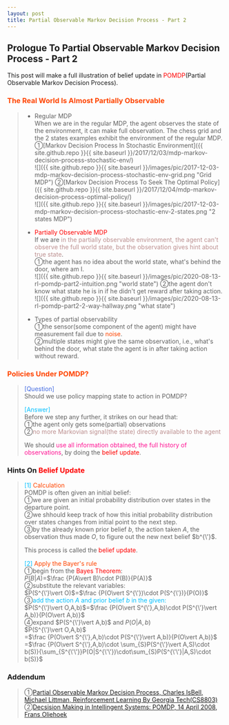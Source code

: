```yaml
---
layout: post
title: Partial Observable Markov Decision Process - Part 2
---
```


## Prologue To Partial Observable Markov Decision Process - Part 2
<p class="message">
This post will make a full illustration of belief update in <font color="Red">POMDP</font>(Partial Observable Markov Decision Process).  
</p>

### <font color="OrangeRed">The Real World Is Almost Partially Observable</font>
>* Regular MDP  
>When we are in the regular MDP, the agent observes the state of the environment, it can make full observation.  The chess grid and the 2 states examples exhibit the environment of the regular MDP.  
>&#10112;[Markov Decision Process In Stochastic Environment]({{ site.github.repo }}{{ site.baseurl }}/2017/12/03/mdp-markov-decision-process-stochastic-env/)  
![]({{ site.github.repo }}{{ site.baseurl }}/images/pic/2017-12-03-mdp-markov-decision-process-stochastic-env-grid.png "Grid MDP")
>&#10113;[Markov Decision Process To Seek The Optimal Policy]({{ site.github.repo }}{{ site.baseurl }}/2017/12/04/mdp-markov-decision-process-optimal-policy/)  
![]({{ site.github.repo }}{{ site.baseurl }}/images/pic/2017-12-03-mdp-markov-decision-process-stochastic-env-2-states.png "2 states MDP")
>
>* <font color="Red">Partially Observable MDP</font>  
>If we are <font color="RosyBrown">in the partially observable environment, the agent can't observe the full world state, but the observation gives hint about true state</font>.  
>&#10112;the agent has no idea about the world state, what's behind the door, where am I.  
![]({{ site.github.repo }}{{ site.baseurl }}/images/pic/2020-08-13-rl-pomdp-part2-intuition.png "world state")
>&#10113;the agent don't know what state he is in if he didn't get reward after taking action.  
![]({{ site.github.repo }}{{ site.baseurl }}/images/pic/2020-08-13-rl-pomdp-part2-2-way-hallway.png "what state")
>
>* Types of partial observability  
>&#10112;the sensor(some component of the agent) might have measurement fail due to <font color="OrangeRed">noise</font>.  
>&#10113;multiple states might give the same observation, i.e., what's behind the door, what state the agent is in after taking action without reward.  

### <font color="OrangeRed">Policies Under POMDP?</font>
><font color="RoyalBlue">[Question]</font>  
>Should we use policy mapping state to action in POMDP?  
>
><font color="DeepSkyBlue">[Answer]</font>  
>Before we step any further, it strikes on our head that:  
>&#10112;the agent only gets some(partial) observations  
>&#10113;<font color="RosyBrown">no more Markovian signal(the state) directly available to the agent</font>  
>
>We should <font color="DeepPink">use all information obtained, the full history of observations</font>, by doing the <font color="Red">belief update</font>.  

### Hints On <font color="Red">Belief Update</font>
><font color="DeepSkyBlue">[1]</font>
><font color="OrangeRed">Calculation</font>  
>POMDP is often given an initial belief:  
>&#10112;we are given an initial probability distribution over states in the departure point.  
>&#10113;we shhould keep track of how this initial probability distribution over states changes from initial point to the next step.  
>&#10114;by the already known prior belief $b$, the action taken $A$, the observation thus made $O$, to figure out the new next belief $b^{\'}$.  
>
>This process is called the <font color="Red">belief update</font>.  
>
><font color="DeepSkyBlue">[2]</font>
><font color="OrangeRed">Apply the Bayer's rule</font>  
>&#10112;begin from the <font color="Red">Bayes Theorem</font>:  
>$P(B\vert A)$=$\frac {P(A\vert B)\cdot P(B)}{P(A)}$  
>&#10113;substitute the relevant variables:  
>$P(S^{\'}\vert O)$=$\frac {P(O\vert S^{\'})\cdot P(S^{\'})}{P(O)}$  
>&#10114;<font color="DeepSkyBlue">add the action $A$ and prior belief $b$ in the given:</font>  
>$P(S^{\'}\vert O,A,b)$=$\frac {P(O\vert S^{\'},A,b)\cdot P(S^{\'}\vert A,b)}{P(O\vert A,b)}$  
>&#10115;expand $P(S^{\'}\vert A,b)$ and $P(O\vert A,b)$  
>$P(S^{\'}\vert O,A,b)$  
>=$\frac {P(O\vert S^{\'},A,b)\cdot P(S^{\'}\vert A,b)}{P(O\vert A,b)}$  
>=$\frac {P(O\vert S^{\'},A,b)\cdot \sum_{S}P(S^{\'}\vert A,S)\cdot b(S)}{\sum_{S^{\'\'}}P(O|S^{\'\'})\cdot\sum_{S}P(S^{\'\'}|A,S)\cdot b(S)}$  

### Addendum
>&#10112;[Partial Observable Markov Decision Process, Charles IsBell, Michael Littman, Reinforcement Learning By Georgia Tech(CS8803)](https://classroom.udacity.com/courses/ud600/lessons/4677668675/concepts/46822685970923)  
>&#10113;[Decsision Making in Intellingent Systems: POMDP, 14 April 2008, Frans Oliehoek](http://www.fransoliehoek.net/docs/pomdp-lect-b.pdf)  

<!-- Γ -->
<!-- \Omega -->
<!-- \cap intersection -->
<!-- \cup union -->
<!-- \frac{\Gamma(k + n)}{\Gamma(n)} \frac{1}{r^k}  -->
<!-- \mbox{\large$\vert$}\nolimits_0^\infty -->
<!-- \vert_0^\infty -->
<!-- \vert_{0.5}^{\infty} -->
<!-- &prime; ′ -->
<!-- &Prime; ″ -->
<!-- $E\lbrack X\rbrack$ -->
<!-- \overline{X_n} -->
<!-- \underset{Succss}P -->
<!-- \frac{{\overline {X_n}}-\mu}{S/\sqrt n} -->
<!-- \lim_{t\rightarrow\infty} -->
<!-- \int_{0}^{a}\lambda\cdot e^{-\lambda\cdot t}\operatorname dt -->
<!-- \Leftrightarrow -->
<!-- \prod_{v\in V} -->
<!-- \subset -->
<!-- \subseteq -->
<!-- \varnothing -->
<!-- \perp -->
<!-- \overset\triangle= -->
<!-- \left|X\right| -->
<!-- \xrightarrow{r_t} -->
<!-- \left\|?\right\| => ||?||-->
<!-- \left|?\right| => |?|-->
<!-- \lbrack BQ\rbrack => [BQ] -->
<!-- \subset -->
<!-- \subseteq -->
<!-- \widehat -->

<!-- Notes -->
<!-- <font color="OrangeRed">items, verb, to make it the focus, mathematic expression</font> -->
<!-- <font color="Red">KKT</font> -->
<!-- <font color="Red">SMO heuristics</font> -->
<!-- <font color="Red">F</font> distribution -->
<!-- <font color="Red">t</font> distribution -->
<!-- <font color="DeepSkyBlue">suggested item, soft item</font> -->
<!-- <font color="RoyalBlue">old alpha, quiz, example</font> -->
<!-- <font color="Green">new alpha</font> -->

<!-- <font color="#C20000">conclusion, finding</font> -->
<!-- <font color="DeepPink">positive conclusion, finding</font> -->
<!-- <font color="RosyBrown">negative conclusion, finding</font> -->

<!-- <font color="#00ADAD">policy</font> -->
<!-- <font color="#6100A8">full observable</font> -->
<!-- <font color="#FFAC12">partial observable</font> -->
<!-- <font color="#EB00EB">stochastic</font> -->
<!-- <font color="#8400E6">state transition</font> -->
<!-- <font color="#D600D6">discount factor gamma $\gamma$</font> -->
<!-- <font color="#D600D6">$V(S)$</font> -->
<!-- <font color="#9300FF">immediate reward R(S)</font> -->

<!-- ### <font color="RoyalBlue">Example</font>: Illustration By Rainy And Sunny Days In One Week -->
<!-- <font color="RoyalBlue">[Question]</font> -->
<!-- <font color="DeepSkyBlue">[Answer]</font> -->

<!-- <font color="Brown">Notes::mjtsai1974</font> -->

<!-- 
[1]Given the vehicles pass through a highway toll station is $6$ per minute, what is the probability that no cars within $30$ seconds?
><font color="DeepSkyBlue">[1]</font>
><font color="OrangeRed">Given the vehicles pass through a highway toll station is $6$ per minute, what is the probability that no cars within $30$ seconds?</font>  
-->

<!--
><font color="DeepSkyBlue">[Notes]</font>
><font color="OrangeRed">Why at this moment, the Poisson and exponential probability come out with different result?</font>  
-->

<!-- https://www.medcalc.org/manual/gamma_distribution_functions.php -->
<!-- https://www.statlect.com/probability-distributions/student-t-distribution#hid5 -->
<!-- http://www.wiris.com/editor/demo/en/ -->